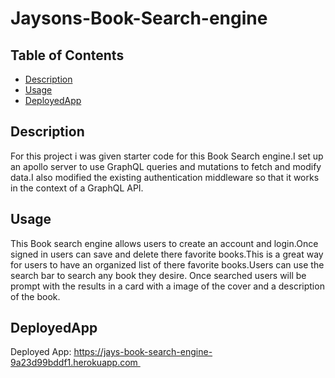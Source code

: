 # Jaysons-Book-Search-engine

## Table of Contents
- [Description](#description)
- [Usage](#usage)
- [DeployedApp](#DeployedApp)

## Description
For this project i was given starter code for this Book Search engine.I set up an apollo server to use GraphQL queries and mutations to fetch and modify data.I also modified the existing authentication middleware so that it works in the context of a GraphQL API.

## Usage 
This Book search engine allows users to create an account and login.Once signed in users can save and delete there favorite books.This is a great way for users to have an organized list of there favorite books.Users can use the search bar to search any book they desire. Once searched users will be prompt with the results in a card with a image of the cover and a description of the book.

## DeployedApp
Deployed App: https://jays-book-search-engine-9a23d99bddf1.herokuapp.com  
